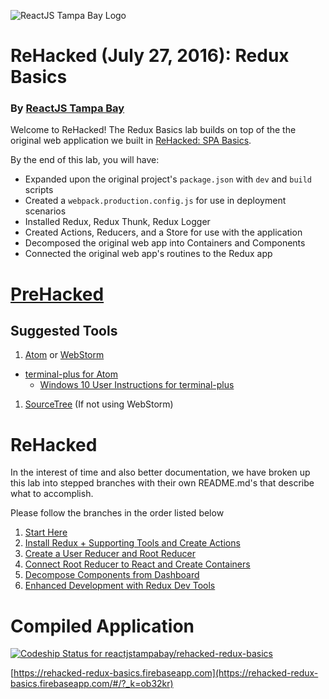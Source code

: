 ![ReactJS Tampa Bay Logo](https://avatars2.githubusercontent.com/u/18738421?v=3&s=200)

# ReHacked (July 27, 2016): Redux Basics
### By [ReactJS Tampa Bay](http://www.meetup.com/ReactJS-Tampa-Bay/)

Welcome to ReHacked!  The Redux Basics lab builds on top of the the original web application we built in [ReHacked: SPA Basics](https://github.com/reactjstampabay/rehacked-spa-basics-solution-set). 

By the end of this lab, you will have:

* Expanded upon the original project's `package.json` with `dev` and `build` scripts
* Created a `webpack.production.config.js` for use in deployment scenarios
* Installed Redux, Redux Thunk, Redux Logger
* Created Actions, Reducers, and a Store for use with the application
* Decomposed the original web app into Containers and Components
* Connected the original web app's routines to the Redux app

# [PreHacked](#prehacked)

## Suggested Tools

1. [Atom](https://atom.io/) or [WebStorm](https://www.jetbrains.com/webstorm/)
  - [terminal-plus for Atom](https://atom.io/packages/terminal-plus)
    - [Windows 10 User Instructions for terminal-plus](https://github.com/jeremyramin/terminal-plus/issues/15#issuecomment-144618245)

1. [SourceTree](https://www.sourcetreeapp.com/) (If not using WebStorm)

# ReHacked

In the interest of time and also better documentation, we have broken up this lab into stepped branches with their own README.md's that describe what to accomplish.

Please follow the branches in the order listed below

1. [Start Here](https://github.com/reactjstampabay/rehacked-redux-basics/tree/initial)
1. [Install Redux + Supporting Tools and Create Actions](https://github.com/reactjstampabay/rehacked-redux-basics/tree/step-1)
1. [Create a User Reducer and Root Reducer](https://github.com/reactjstampabay/rehacked-redux-basics/tree/step-2)
1. [Connect Root Reducer to React and Create Containers](https://github.com/reactjstampabay/rehacked-redux-basics/tree/step-3)
1. [Decompose Components from Dashboard](https://github.com/reactjstampabay/rehacked-redux-basics/tree/step-4)
1. [Enhanced Development with Redux Dev Tools](https://github.com/reactjstampabay/rehacked-redux-basics/tree/step-5)

# Compiled Application

[ ![Codeship Status for reactjstampabay/rehacked-redux-basics](https://codeship.com/projects/8b2a9fa0-1d22-0134-a202-220e900c5efe/status?branch=master)](https://codeship.com/projects/159980)

[https://rehacked-redux-basics.firebaseapp.com](https://rehacked-redux-basics.firebaseapp.com/#/?_k=ob32kr)
